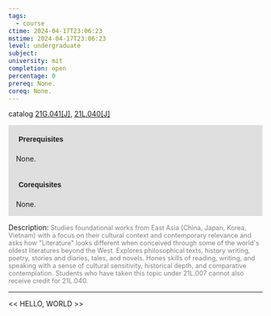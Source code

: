 ```yaml
---
tags:
  - course
ctime: 2024-04-17T23:06:23
mstime: 2024-04-17T23:06:23
level: undergraduate
subject: 
university: mit
completion: open
percentage: 0
prereq: None.
coreq: None.
---
```


catalog [21G.041[J]](http://student.mit.edu/catalog/m21Ga.html#21G.041), [21L.040[J]](http://student.mit.edu/catalog/m21La.html#21L.040)

<span style="display: block; padding: 15px; background-color: rgb(100, 100, 100, 0.2);"><font id="m_prereq2297_0" style="display: block; font-family: Arial, sans-serif; font-weight: bold; padding: 5px">Prerequisites</font><br><span id="prereq2297_0">None.</span></span>
<span style="display: block; padding: 15px; background-color: rgb(100, 100, 100, 0.2);"><font id="m_coreq2297_0" style="display: block; font-family: Arial, sans-serif; font-weight: bold; padding: 5px">Corequisites</font><br><span id="coreq2297_0">None.</span></span>

<font style="">Description:</font>
<font style="color: grey; font-size: 0.8rem;">Studies foundational works from East Asia (China, Japan, Korea, Vietnam) with a focus on their cultural context and contemporary relevance and asks how "Literature" looks different when conceived through some of the world's oldest literatures beyond the West. Explores philosophical texts, history writing, poetry, stories and diaries, tales, and novels. Hones skills of reading, writing, and speaking with a sense of cultural sensitivity, historical depth, and comparative contemplation. Students who have taken this topic under 21L.007 cannot also receive credit for 21L.040.</font>



---

<< HELLO, WORLD >>
